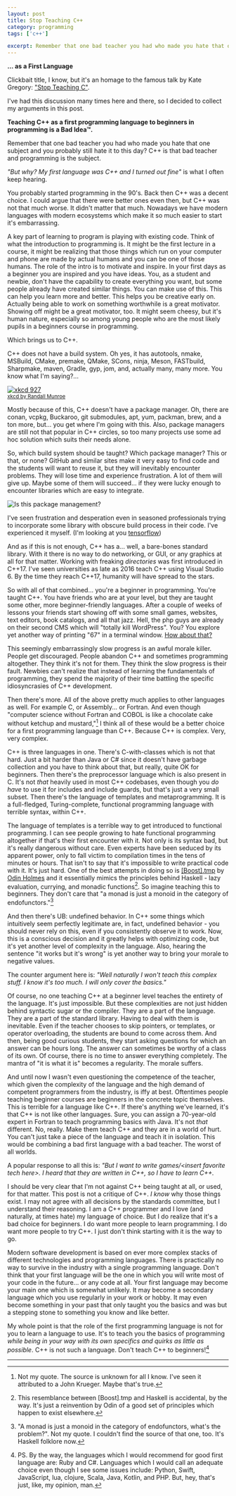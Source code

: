 ```yaml
---
layout: post
title: Stop Teaching C++
category: programming
tags: ['c++']

excerpt: Remember that one bad teacher you had who made you hate that one subject and you probably still hate it to this day? C++ is that bad teacher and programming is the subject.
---
```


**... as a First Language**

Clickbait title, I know, but it's an homage to the famous talk by Kate Gregory: ["Stop Teaching C"](https://www.youtube.com/watch?v=YnWhqhNdYyk).

I've had this discussion many times here and there, so I decided to collect my arguments in this post.

**Teaching C++ as a first programming language to beginners in programming is a Bad Idea&trade;.**

Remember that one bad teacher you had who made you hate that one subject and you probably still hate it to this day? C++ is that bad teacher and programming is the subject.

*"But why? My first language was C++ and I turned out fine"* is what I often keep hearing. 

You probably started programming in the 90's. Back then C++ was a decent choice. I could argue that there were better ones even then, but C++ was not that much worse. It didn't matter that much. Nowadays we have modern languages with modern ecosystems which make it so much easier to start it's embarrassing.

A key part of learning to program is playing with existing code. Think of what the introduction to programming is. It might be the first lecture in a course, it might be realizing that those things which run on your computer and phone are made by actual humans and you can be one of those humans. The role of the intro is to motivate and inspire. In your first days as a beginner you are inspired and you have ideas. You, as a student and newbie, don't have the capability to create everything you want, but some people already have created similar things. You can make use of this. This can help you learn more and better. This helps you be creative early on. Actually being able to work on something worthwhile is a great motivator. Showing off might be a great motivator, too. It might seem cheesy, but it's human nature, especially so among young people who are the most likely pupils in a beginners course in programming. 

Which brings us to C++.

C++ does not have a build system. Oh yes, it has autotools, nmake, MSBuild, CMake, premake, QMake, SCons, ninja, Meson, FASTbuild, Sharpmake, maven, Gradle, gyp, jom, and, actually many, many more. You know what I'm saying?...

[![xkcd 927](https://imgs.xkcd.com/comics/standards.png)](https://xkcd.com/927/) <br/><small>[xkcd by Randall Munroe](https://xkcd.com/927/)</small>

Mostly because of this, C++ doesn't have a package manager. Oh, there are conan, vcpkg, Buckaroo, git submodules, apt, yum, packman, brew, and a ton more, but... you get where I'm going with this. Also, package managers are still not that popular in C++ circles, so too many projects use some ad hoc solution which suits their needs alone.

So, which build system should be taught? Which package manager? This or that, or none? GitHub and similar sites make it very easy to find code and the students will want to reuse it, but they will inevitably encounter problems. They will lose time and experience frustration. A lot of them will give up. Maybe some of them will succeed... if they were lucky enough to encounter libraries which are easy to integrate.

![Is this package management?](/blog/cpp-package-butterfly.jpg)

I've seen frustration and desperation even in seasoned professionals trying to incorporate some library with obscure build process in their code. I've  experienced it myself. (I'm looking at you [tensorflow](https://github.com/tensorflow/tensorflow))

And as if this is not enough, C++ has a... well, a bare-bones standard library. With it there is no way to do networking, or GUI, or any graphics at all for that matter. Working with freaking *directories* was first introduced in C++17. I've seen universities as late as 2016 teach C++ using Visual Studio 6. By the time they reach C++17,  humanity will have spread to the stars.

So with all of that combined... you're a beginner in programming. You're taught C++. You have friends who are at your level, but they are taught some other, more beginner-friendly languages. After a couple of weeks of lessons your friends start showing off with some small games, websites, text editors, book catalogs, and all that jazz. Hell, the php guys are already on their second CMS which will "totally kill WordPress". You? You explore yet another way of printing "67" in a terminal window. [How about that?](https://www.google.bg/search?q=flip+table&tbm=isch)

This seemingly embarrassingly slow progress is an awful morale killer. People get discouraged. People abandon C++ and sometimes programming altogether. They think it's not for them. They think the slow progress is their fault. Newbies can't realize that instead of learning the fundamentals of programming, they spend the majority of their time battling the specific idiosyncrasies of C++ development.

Then there's more. All of the above pretty much applies to other languages as well. For example C, or Assembly... or Fortran. And even though "computer science without Fortran and COBOL is like a chocolate cake without ketchup and mustard,"[^1] I think all of these would be a better choice for a first programming language than C++. Because C++ is complex. Very, very complex.

C++ is three languages in one. There's C-with-classes which is not that hard. Just a bit harder than Java or C# since it doesn't have garbage collection and you have to think about that, but really, quite OK for beginners. Then there's the preprocessor language which is also present in C. It's not *that* heavily used in most C++ codebases, even though you *do have* to use it for includes and include guards, but that's just a very small subset. Then there's the language of templates and metaprogramming. It is a full-fledged, Turing-complete, functional programming language with terrible syntax, within C++. 

The language of templates is a terrible way to get introduced to functional programming. I can see people growing to hate functional programming altogether if that's their first encounter with it. Not only is its syntax bad, but it's really dangerous without care. Even experts have been seduced by its apparent power, only to fall victim to compilation times in the tens of minutes or hours. That isn't to say that it's impossible to write practical code with it. It's just hard. One of the best attempts in doing so is [[Boost].tmp](https://github.com/odinthenerd/tmp) by [Odin Holmes](https://twitter.com/odinthenerd) and it essentially mimics the principles behind Haskell - lazy evaluation, currying, and monadic functions[^2]. So imagine teaching this to beginners. They don't care that "a monad is just a monoid in the category of endofunctors."[^3]

And then there's UB: undefined behavior. In C++ some things which intuitively seem perfectly legitimate are, in fact, undefined behavior - you should never rely on this, even if you consistently observe it to work. Now, this is a conscious decision and it greatly helps with optimizing code, but it's yet another level of complexity in the language. Also, hearing the sentence "it works but it's wrong" is yet another way to bring your morale to negative values.

The counter argument here is: *"Well naturally I won't teach this complex stuff. I know it's too much. I will only cover the basics."*

Of course, no one teaching C++ at a beginner level teaches the entirety of the language. It's just impossible. But these complexities are not just hidden behind syntactic sugar or the compiler. They are a part of the language. They are a part of the standard library. Having to deal with them is inevitable. Even if the teacher chooses to skip pointers, or templates, or operator overloading, the students are bound to come across them. And then, being good curious students, they start asking questions for which an answer can be hours long. The answer can sometimes be worthy of a class of its own. Of course, there is no time to answer everything completely. The mantra of "it is what it is" becomes a regularity. The morale suffers.

And until now I wasn't even questioning the competence of the teacher, which given the complexity of the language and the high demand of competent programmers from the industry, is iffy at best. Oftentimes people teaching beginner courses are beginners in the concrete topic themselves. This is terrible for a language like C++. If there's anything we've learned, it's that C++ is not like other languages. Sure, you can assign a 70-year-old expert in Fortran to teach programming basics with Java. It's not *that* different. No, really. Make them teach C++ and they are in a world of hurt. You can't just take a piece of the language and teach it in isolation. This would be combining a bad first language with a bad teacher. The worst of all worlds.

A popular response to all this is: *"But I want to write games/&lt;insert favorite tech here&gt;. I heard that they are written in C++, so I have to learn C++.*

I should be very clear that I'm not against C++ being taught at all, or used, for that matter. This post is not a critique of C++. *I know* why those things exist. I may not agree with all decisions by the standards committee, but I understand their reasoning. I am a C++ programmer and I love (and naturally, at times hate) my language of choice. But I do realize that it's a bad choice for beginners. I do want more people to learn programming. I do want more people to try C++. I just don't think starting with it is the way to go.

Modern software development is based on ever more complex stacks of different technologies and programming languages. There is practically no way to survive in the industry with a single programming language. Don't think that your first language will be the one in which you will write most of your code in the future... or any code at all. Your first language may become your main one which is somewhat unlikely. It may become a secondary language which you use regularly in your work or hobby. It may even become something in your past that only taught you the basics and was but a stepping stone to something you know and like better.

My whole point is that the role of the first programming language is not for you to learn a language to use. It's to teach you the basics of programming *while being in your way with its own specifics and quirks as little as possible*. C++ is not such a language. Don't teach C++ to beginners![^4]

___

[^1]: Not my quote. The source is unknown for all I know. I've seen it attributed to a John Krueger. Maybe that's true.
[^2]: This resemblance between [Boost].tmp and Haskell is accidental, by the way. It's just a reinvention by Odin of a good set of principles which happen to exist elsewhere.
[^3]: "A monad is just a monoid in the category of endofunctors, what's the problem?". Not my quote. I couldn't find the source of that one, too. It's Haskell folklore now.
[^4]: PS. By the way, the languages which I would recommend for good first language are: Ruby and C#. Languages which I would call an adequate choice even though I see some issues include: Python, Swift, JavaScript, lua, clojure, Scala, Java, Kotlin, and PHP. But, hey, that's just, like, my opinion, man.